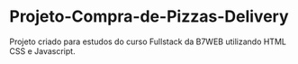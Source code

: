 # Projeto-Compra-de-Pizzas-Delivery
Projeto criado para estudos do curso Fullstack da B7WEB utilizando HTML CSS e Javascript.
